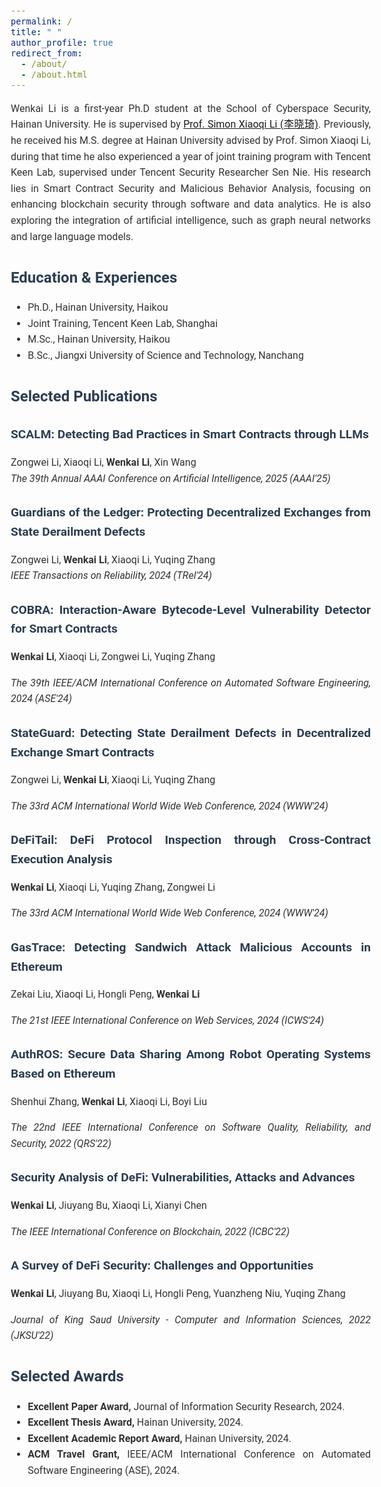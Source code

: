 ```yaml
---
permalink: /
title: " "
author_profile: true
redirect_from: 
  - /about/
  - /about.html
---
```


<style>
  /* 引入Google Fonts中的Roboto字体 */
  @import url('https://fonts.googleapis.com/css2?family=Roboto:wght@400;700&display=swap');

  body {
    font-family: 'Roboto', sans-serif; /* 使用Roboto字体 */
    font-size: 16px; /* 设置字体大小 */
    line-height: 1.6; /* 设置行高 */
    text-align: justify; /* 段落两端对齐 */
    margin: 20px; /* 设置外边距 */
    color: #333; /* 设置字体颜色 */
  }

  h1, h2, h3 {
    font-family: 'Roboto', sans-serif; /* 统一标题字体 */
    color: #2c3e50; /* 设置标题颜色 */
  }

  h1 {
    font-size: 2em; /* 主标题字体大小 */
    margin-bottom: 10px; /* 标题下方间距 */
  }

  h2 {
    font-size: 1.5em; /* 副标题字体大小 */
    margin-bottom: 8px; /* 副标题下方间距 */
  }

  h3 {
    font-size: 1.2em; /* 小标题字体大小 */
    margin-bottom: 5px; /* 小标题下方间距 */
  }

  p {
    margin-bottom: 15px; 
  }

  .publication {
    margin-bottom: 20px; 
  }
  
  .publication p {
    margin-bottom: 5px; /* 减少作者和出版期刊之间的间距 */
  }
</style>


Wenkai Li is a first-year Ph.D student at the School of Cyberspace Security, Hainan University. He is supervised by [Prof. Simon Xiaoqi Li (李晓琦)](https://csxqli.github.io/). Previously, he received his M.S. degree at Hainan University advised by Prof. Simon Xiaoqi Li, during that time he also experienced a year of joint training program with Tencent Keen Lab, supervised under Tencent Security Researcher Sen Nie. His research lies in Smart Contract Security and Malicious Behavior Analysis, focusing on enhancing blockchain security through software and data analytics. He is also exploring the integration of artificial intelligence, such as graph neural networks and large language models.


## Education & Experiences
- Ph.D., Hainan University, Haikou
- Joint Training, Tencent Keen Lab, Shanghai
- M.Sc., Hainan University, Haikou
- B.Sc., Jiangxi University of Science and Technology, Nanchang

## Selected Publications

<div class="publication">
  <h3> <strong>SCALM: Detecting Bad Practices in Smart Contracts through LLMs</strong></h3>
  <p>Zongwei Li, Xiaoqi Li, <strong>Wenkai Li</strong>, Xin Wang</br>
  <em>The 39th Annual AAAI Conference on Artificial Intelligence, 2025 (AAAI'25)</em></p>
</div>

<div class="publication">
  <h3> Guardians of the Ledger: Protecting Decentralized Exchanges from State Derailment Defects</h3>
  <p>Zongwei Li, <strong>Wenkai Li</strong>, Xiaoqi Li, Yuqing Zhang</br>
  <em>IEEE Transactions on Reliability, 2024 (TRel'24)</em></p>
</div>

<div class="publication">
  <h3> COBRA: Interaction-Aware Bytecode-Level Vulnerability Detector for Smart Contracts</h3>
  <p><strong>Wenkai Li</strong>, Xiaoqi Li, Zongwei Li, Yuqing Zhang</p>
  <p><em>The 39th IEEE/ACM International Conference on Automated Software Engineering, 2024 (ASE'24)</em></p>
</div>

<div class="publication">
  <h3> StateGuard: Detecting State Derailment Defects in Decentralized Exchange Smart Contracts</h3>
  <p>Zongwei Li, <strong>Wenkai Li</strong>, Xiaoqi Li, Yuqing Zhang</p>
  <p><em>The 33rd ACM International World Wide Web Conference, 2024 (WWW'24)</em></p>
</div>

<div class="publication">
  <h3> DeFiTail: DeFi Protocol Inspection through Cross-Contract Execution Analysis</h3>
  <p><strong>Wenkai Li</strong>, Xiaoqi Li, Yuqing Zhang, Zongwei Li</p>
  <p><em>The 33rd ACM International World Wide Web Conference, 2024 (WWW'24)</em></p>
</div>

<div class="publication">
  <h3> GasTrace: Detecting Sandwich Attack Malicious Accounts in Ethereum</h3>
  <p>Zekai Liu, Xiaoqi Li, Hongli Peng, <strong>Wenkai Li</strong></p>
  <p><em>The 21st IEEE International Conference on Web Services, 2024 (ICWS'24)</em></p>
</div>

<div class="publication">
  <h3> AuthROS: Secure Data Sharing Among Robot Operating Systems Based on Ethereum</h3>
  <p>Shenhui Zhang, <strong>Wenkai Li</strong>, Xiaoqi Li, Boyi Liu</p>
  <p><em>The 22nd IEEE International Conference on Software Quality, Reliability, and Security, 2022 (QRS'22)</em></p>
</div>

<div class="publication">
  <h3> Security Analysis of DeFi: Vulnerabilities, Attacks and Advances</h3>
  <p><strong>Wenkai Li</strong>, Jiuyang Bu, Xiaoqi Li, Xianyi Chen</p>
  <p><em>The IEEE International Conference on Blockchain, 2022 (ICBC'22)</em></p>
</div>

<div class="publication">
  <h3> A Survey of DeFi Security: Challenges and Opportunities</h3>
  <p><strong>Wenkai Li</strong>, Jiuyang Bu, Xiaoqi Li, Hongli Peng, Yuanzheng Niu, Yuqing Zhang</p>
  <p><em>Journal of King Saud University - Computer and Information Sciences, 2022 (JKSU'22)</em></p>
</div>


## Selected Awards
- **Excellent Paper Award,** Journal of Information Security Research, 2024.
- **Excellent Thesis Award,** Hainan University, 2024.
- **Excellent Academic Report Award,** Hainan University, 2024.
- **ACM Travel Grant,** IEEE/ACM International Conference on Automated Software Engineering (ASE), 2024.
